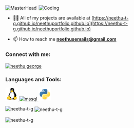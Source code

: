 ![MasterHead](https://cdn.pixabay.com/photo/2021/08/09/08/38/cloud-6532831_960_720.jpg)
<img align="right" alt="Coding" width="400" src="https://cdn.dribbble.com/users/1966439/screenshots/10874754/media/7a779502b1a61c0a343cbe8862ae9fdb.gif">

- 👨‍💻 All of my projects are available at [https://neethu-t-g.github.io/neethuportfolio.github.io](https://neethu-t-g.github.io/neethuportfolio.github.io)

- 📫 How to reach me **neethusemails@gmail.com**

<h3 align="left">Connect with me:</h3>
<p align="left">
<a href="https://linkedin.com/in/neethu george" target="blank"><img align="center" src="https://raw.githubusercontent.com/rahuldkjain/github-profile-readme-generator/master/src/images/icons/Social/linked-in-alt.svg" alt="neethu george" height="30" width="40" /></a>
</p>

<h3 align="left">Languages and Tools:</h3>
<p align="left"> <a href="https://www.linux.org/" target="_blank"> <img src="https://raw.githubusercontent.com/devicons/devicon/master/icons/linux/linux-original.svg" alt="linux" width="40" height="40"/> </a> <a href="https://www.microsoft.com/en-us/sql-server" target="_blank"> <img src="https://www.svgrepo.com/show/303229/microsoft-sql-server-logo.svg" alt="mssql" width="40" height="40"/> </a> <a href="https://www.python.org" target="_blank"> <img src="https://raw.githubusercontent.com/devicons/devicon/master/icons/python/python-original.svg" alt="python" width="40" height="40"/> </a> </p>

<p><img align="left" src="https://github-readme-stats.vercel.app/api/top-langs?username=neethu-t-g&show_icons=true&locale=en&layout=compact" alt="neethu-t-g" /></p>

<p>&nbsp;<img align="center" src="https://github-readme-stats.vercel.app/api?username=neethu-t-g&show_icons=true&locale=en" alt="neethu-t-g" /></p>

<p><img align="center" src="https://github-readme-streak-stats.herokuapp.com/?user=neethu-t-g&" alt="neethu-t-g" /></p>
